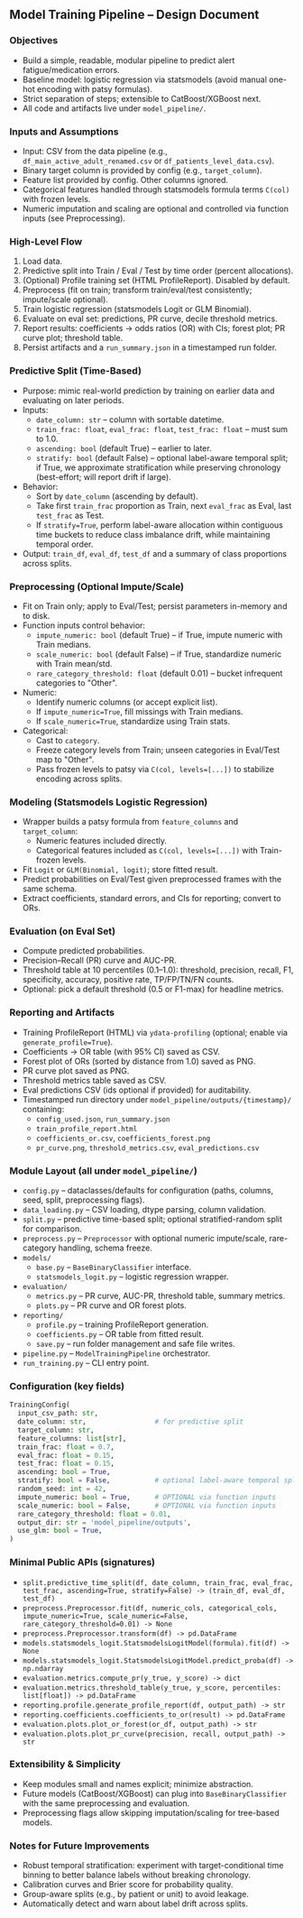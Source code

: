 ## Model Training Pipeline – Design Document

### Objectives
- Build a simple, readable, modular pipeline to predict alert fatigue/medication errors.
- Baseline model: logistic regression via statsmodels (avoid manual one-hot encoding with patsy formulas).
- Strict separation of steps; extensible to CatBoost/XGBoost next.
- All code and artifacts live under `model_pipeline/`.

### Inputs and Assumptions
- Input: CSV from the data pipeline (e.g., `df_main_active_adult_renamed.csv` or `df_patients_level_data.csv`).
- Binary target column is provided by config (e.g., `target_column`).
- Feature list provided by config. Other columns ignored.
- Categorical features handled through statsmodels formula terms `C(col)` with frozen levels.
- Numeric imputation and scaling are optional and controlled via function inputs (see Preprocessing).

### High-Level Flow
1. Load data.
2. Predictive split into Train / Eval / Test by time order (percent allocations).
3. (Optional) Profile training set (HTML ProfileReport). Disabled by default.
4. Preprocess (fit on train; transform train/eval/test consistently; impute/scale optional).
5. Train logistic regression (statsmodels Logit or GLM Binomial).
6. Evaluate on eval set: predictions, PR curve, decile threshold metrics.
7. Report results: coefficients → odds ratios (OR) with CIs; forest plot; PR curve plot; threshold table.
8. Persist artifacts and a `run_summary.json` in a timestamped run folder.

### Predictive Split (Time-Based)
- Purpose: mimic real-world prediction by training on earlier data and evaluating on later periods.
- Inputs:
  - `date_column: str` – column with sortable datetime.
  - `train_frac: float`, `eval_frac: float`, `test_frac: float` – must sum to 1.0.
  - `ascending: bool` (default True) – earlier to later.
  - `stratify: bool` (default False) – optional label-aware temporal split; if True, we approximate stratification while preserving chronology (best-effort; will report drift if large).
- Behavior:
  - Sort by `date_column` (ascending by default).
  - Take first `train_frac` proportion as Train, next `eval_frac` as Eval, last `test_frac` as Test.
  - If `stratify=True`, perform label-aware allocation within contiguous time buckets to reduce class imbalance drift, while maintaining temporal order.
- Output: `train_df`, `eval_df`, `test_df` and a summary of class proportions across splits.

### Preprocessing (Optional Impute/Scale)
- Fit on Train only; apply to Eval/Test; persist parameters in-memory and to disk.
- Function inputs control behavior:
  - `impute_numeric: bool` (default True) – if True, impute numeric with Train medians.
  - `scale_numeric: bool` (default False) – if True, standardize numeric with Train mean/std.
  - `rare_category_threshold: float` (default 0.01) – bucket infrequent categories to "Other".
- Numeric:
  - Identify numeric columns (or accept explicit list).
  - If `impute_numeric=True`, fill missings with Train medians.
  - If `scale_numeric=True`, standardize using Train stats.
- Categorical:
  - Cast to `category`.
  - Freeze category levels from Train; unseen categories in Eval/Test map to "Other".
  - Pass frozen levels to patsy via `C(col, levels=[...])` to stabilize encoding across splits.

### Modeling (Statsmodels Logistic Regression)
- Wrapper builds a patsy formula from `feature_columns` and `target_column`:
  - Numeric features included directly.
  - Categorical features included as `C(col, levels=[...])` with Train-frozen levels.
- Fit `Logit` or `GLM(Binomial, logit)`; store fitted result.
- Predict probabilities on Eval/Test given preprocessed frames with the same schema.
- Extract coefficients, standard errors, and CIs for reporting; convert to ORs.

### Evaluation (on Eval Set)
- Compute predicted probabilities.
- Precision–Recall (PR) curve and AUC-PR.
- Threshold table at 10 percentiles (0.1–1.0): threshold, precision, recall, F1, specificity, accuracy, positive rate, TP/FP/TN/FN counts.
- Optional: pick a default threshold (0.5 or F1-max) for headline metrics.

### Reporting and Artifacts
- Training ProfileReport (HTML) via `ydata-profiling` (optional; enable via `generate_profile=True`).
- Coefficients → OR table (with 95% CI) saved as CSV.
- Forest plot of ORs (sorted by distance from 1.0) saved as PNG.
- PR curve plot saved as PNG.
- Threshold metrics table saved as CSV.
- Eval predictions CSV (ids optional if provided) for auditability.
- Timestamped run directory under `model_pipeline/outputs/{timestamp}/` containing:
  - `config_used.json`, `run_summary.json`
  - `train_profile_report.html`
  - `coefficients_or.csv`, `coefficients_forest.png`
  - `pr_curve.png`, `threshold_metrics.csv`, `eval_predictions.csv`

### Module Layout (all under `model_pipeline/`)
- `config.py` – dataclasses/defaults for configuration (paths, columns, seed, split, preprocessing flags).
- `data_loading.py` – CSV loading, dtype parsing, column validation.
- `split.py` – predictive time-based split; optional stratified-random split for comparison.
- `preprocess.py` – `Preprocessor` with optional numeric impute/scale, rare-category handling, schema freeze.
- `models/`
  - `base.py` – `BaseBinaryClassifier` interface.
  - `statsmodels_logit.py` – logistic regression wrapper.
- `evaluation/`
  - `metrics.py` – PR curve, AUC-PR, threshold table, summary metrics.
  - `plots.py` – PR curve and OR forest plots.
- `reporting/`
  - `profile.py` – training ProfileReport generation.
  - `coefficients.py` – OR table from fitted result.
  - `save.py` – run folder management and safe file writes.
- `pipeline.py` – `ModelTrainingPipeline` orchestrator.
- `run_training.py` – CLI entry point.

### Configuration (key fields)
```python
TrainingConfig(
  input_csv_path: str,
  date_column: str,                 # for predictive split
  target_column: str,
  feature_columns: list[str],
  train_frac: float = 0.7,
  eval_frac: float = 0.15,
  test_frac: float = 0.15,
  ascending: bool = True,
  stratify: bool = False,           # optional label-aware temporal split
  random_seed: int = 42,
  impute_numeric: bool = True,      # OPTIONAL via function inputs
  scale_numeric: bool = False,      # OPTIONAL via function inputs
  rare_category_threshold: float = 0.01,
  output_dir: str = 'model_pipeline/outputs',
  use_glm: bool = True,
)
```

### Minimal Public APIs (signatures)
- `split.predictive_time_split(df, date_column, train_frac, eval_frac, test_frac, ascending=True, stratify=False) -> (train_df, eval_df, test_df)`
- `preprocess.Preprocessor.fit(df, numeric_cols, categorical_cols, impute_numeric=True, scale_numeric=False, rare_category_threshold=0.01) -> None`
- `preprocess.Preprocessor.transform(df) -> pd.DataFrame`
- `models.statsmodels_logit.StatsmodelsLogitModel(formula).fit(df) -> None`
- `models.statsmodels_logit.StatsmodelsLogitModel.predict_proba(df) -> np.ndarray`
- `evaluation.metrics.compute_pr(y_true, y_score) -> dict`
- `evaluation.metrics.threshold_table(y_true, y_score, percentiles: list[float]) -> pd.DataFrame`
- `reporting.profile.generate_profile_report(df, output_path) -> str`
- `reporting.coefficients.coefficients_to_or(result) -> pd.DataFrame`
- `evaluation.plots.plot_or_forest(or_df, output_path) -> str`
- `evaluation.plots.plot_pr_curve(precision, recall, output_path) -> str`

### Extensibility & Simplicity
- Keep modules small and names explicit; minimize abstraction.
- Future models (CatBoost/XGBoost) can plug into `BaseBinaryClassifier` with the same preprocessing and evaluation.
- Preprocessing flags allow skipping imputation/scaling for tree-based models.

### Notes for Future Improvements
- Robust temporal stratification: experiment with target-conditional time binning to better balance labels without breaking chronology.
- Calibration curves and Brier score for probability quality.
- Group-aware splits (e.g., by patient or unit) to avoid leakage.
- Automatically detect and warn about label drift across splits.


